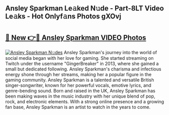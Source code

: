 ## Ansley Sparkman Le𝚊ked N𝚞de - Part-8LT Video Le𝚊ks - Hot Onlyf𝚊ns Photos gXOvj

# <h2><a href="http://ab38694.deff.icu/?id=Ansley+Sparkman">🔗 New 👉🔴 Ansley Sparkman VIDEO Photos</a></h2>

[![Ansley Sparkman N𝚞des](https://i.imgur.com/rIISA9y.gif)](http://ab38694.deff.icu/?id=Ansley+Sparkman)
Ansley Sparkman's journey into the world of social media began with her love for gaming. She started streaming on Twitch under the username "GingerBreaker" in 2013, where she gained a small but dedicated following. Ansley Sparkman's charisma and infectious energy shone through her streams, making her a popular figure in the gaming community. Ansley Sparkman is a talented and versatile British singer-songwriter, known for her powerful vocals, emotive lyrics, and genre-bending sound. Born and raised in the UK, Ansley Sparkman has been making waves in the music industry with her unique blend of pop, rock, and electronic elements. With a strong online presence and a growing fan base, Ansley Sparkman is an artist to watch in the years to come.
